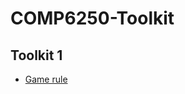# COMP6250-Toolkit

## Toolkit 1

- [Game rule](https://github.com/Justweng/COMP6250-Toolkit/blob/main/Game%20Rule.md)
